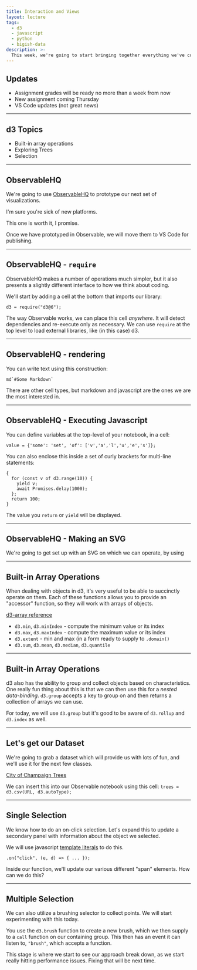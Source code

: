 ```yaml
---
title: Interaction and Views
layout: lecture
tags:
  - d3
  - javascript
  - python
  - bigish-data
description: >-
  This week, we're going to start bringing together everything we've covered so far, and talk about what to do when we bump against the boundaries of these techniques.
---
```


## Updates

 * Assignment grades will be ready no more than a week from now
 * New assignment coming Thursday
 * VS Code updates <span class="fragment">(not great news)</span>

---

## d3 Topics

 * Built-in array operations
 * Exploring Trees
 * Selection

---

## ObservableHQ

We're going to use [ObservableHQ](https://observablehq.com/) to prototype our
next set of visualizations.

<p class="fragment">I'm sure you're sick of new platforms.</p>
<p class="fragment">This one is worth it, I promise.</p>
<p class="fragment">Once we have prototyped in Observable, we will move them to VS Code for publishing.</p>

---

## ObservableHQ - `require`

ObservableHQ makes a number of operations much simpler, but it also presents a slightly different interface to how we think about coding.

We'll start by adding a cell at the bottom that imports our library:

```
d3 = require("d3@6");
```

The way Observable works, we can place this cell *anywhere*.  It will detect
dependencies and re-execute only as necessary.  We can use `require` at the top
level to load external libraries, like (in this case) d3.

---

## ObservableHQ - rendering

You can write text using this construction:

```
md`#Some Markdown`
```

There are other cell types, but markdown and javascript are the ones we are the most interested in.

---

## ObservableHQ - Executing Javascript

You can define variables at the top-level of your notebook, in a cell:

```
value = {'some': 'set', 'of': ['v','a','l','u','e','s']};
```

You can also enclose this inside a set of curly brackets for multi-line statements:

```
{
  for (const v of d3.range(10)) {
    yield v;
    await Promises.delay(1000);
  };
  return 100;
}
```

The value you `return` or `yield` will be displayed.

---

## ObservableHQ - Making an SVG

We're going to get set up with an SVG on which we can operate, by using 

---

## Built-in Array Operations

When dealing with objects in d3, it's very useful to be able to succinctly
operate on them.  Each of these functions allows you to provide an "accessor"
function, so they will work with arrays of objects.

[d3-array reference](https://github.com/d3/d3-array)

 * `d3.min`, `d3.minIndex` - compute the minimum value or its index
 * `d3.max`, `d3.maxIndex` - compute the maximum value or its index
 * `d3.extent` - min and max (in a form ready to supply to `.domain()`
 * `d3.sum`, `d3.mean`, `d3.median`, `d3.quantile`

---

## Built-in Array Operations

d3 also has the ability to group and collect objects based on characteristics.
One really fun thing about this is that we can then use this for a *nested
data-binding*.  `d3.group` accepts a key to group on and then returns a
collection of arrays we can use.

For today, we will use `d3.group` but it's good to be aware of `d3.rollup` and
`d3.index` as well.

---

## Let's get our Dataset

We're going to grab a dataset which will provide us with lots of fun, and we'll use it for the next few classes.

[City of Champaign Trees](https://gis-cityofchampaign.opendata.arcgis.com/datasets/979bbeefffea408e8f1cb7a397196c64_22.csv?outSR=%7B%22latestWkid%22%3A3857%2C%22wkid%22%3A102100%7D)

We can insert this into our Observable notebook using this cell: `trees = d3.csv(URL, d3.autoType);`

---

## Single Selection

We know how to do an on-click selection.  Let's expand this to update a
secondary panel with information about the object we selected.

We will use javascript [template
literals](https://developer.mozilla.org/en-US/docs/Web/JavaScript/Reference/Template_literals)
to do this.

```
.on("click", (e, d) => { ... });
```

Inside our function, we'll update our various different "span" elements.  How can we do this?

---

## Multiple Selection

We can also utilize a brushing selector to collect points.  We will start
experimenting with this today.

You use the `d3.brush` function to create a new brush, which we then supply to
a `call` function on our containing group.  This then has an event it can
listen to, `"brush"`, which accepts a function.

This stage is where we start to see our approach break down, as we start really
hitting performance issues.  Fixing that will be next time.
